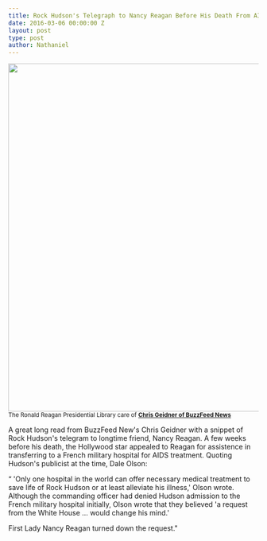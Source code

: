 ```yaml
---
title: Rock Hudson's Telegraph to Nancy Reagan Before His Death From AIDS
date: 2016-03-06 00:00:00 Z
layout: post
type: post
author: Nathaniel
---
```


<img src="{{ site.baseurl }}/assets/reagannote.jpg" alt="" width="700px"/>

<small>
The Ronald Reagan Presidential Library care of <strong><a href="http://www.buzzfeed.com/chrisgeidner/nancy-reagan-turned-down-rock-hudsons-plea-for-help-seven-we#.tdjDew1BDZ">Chris Geidner of BuzzFeed News</a></strong>
</small>


A great long read from BuzzFeed New's Chris Geidner with a snippet of Rock Hudson's telegram to longtime friend, Nancy Reagan. A few weeks before his death, the Hollywood star appealed to Reagan for assistence in transferring to a French military hospital for AIDS treatment. Quoting Hudson's publicist at the time, Dale Olson: 

“ 'Only one hospital in the world can offer necessary medical treatment to save life of Rock Hudson or at least alleviate his illness,' Olson wrote. Although the commanding officer had denied Hudson admission to the French military hospital initially, Olson wrote that they believed 'a request from the White House … would change his mind.'

First Lady Nancy Reagan turned down the request."